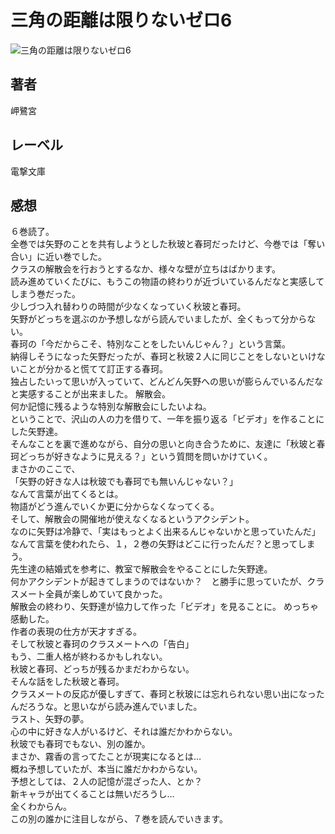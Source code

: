# 三角の距離は限りないゼロ6

![三角の距離は限りないゼロ6](https://i.imgur.com/zgPmSli.png)

## 著者

岬鷺宮

## レーベル

電撃文庫

## 感想

６巻読了。  
全巻では矢野のことを共有しようとした秋玻と春珂だったけど、今巻では「奪い合い」に近い巻でした。  
クラスの解散会を行おうとするなか、様々な壁が立ちはばかります。  
読み進めていくたびに、もうこの物語の終わりが近づいているんだなと実感してしまう巻だった。  
少しづつ入れ替わりの時間が少なくなっていく秋玻と春珂。  
矢野がどっちを選ぶのか予想しながら読んでいましたが、全くもって分からない。  
春珂の「今だからこそ、特別なことをしたいんじゃん？」という言葉。  
納得しそうになった矢野だったが、春珂と秋玻２人に同じことをしないといけないことが分かると慌てて訂正する春珂。  
独占したいって思いが入っていて、どんどん矢野への思いが膨らんでいるんだなと実感することが出来ました。
解散会。  
何か記憶に残るような特別な解散会にしたいよね。  
ということで、沢山の人の力を借りて、一年を振り返る「ビデオ」を作ることにした矢野達。  
そんなことを裏で進めながら、自分の思いと向き合うために、友達に「秋玻と春珂どっちが好きなように見える？」という質問を問いかけていく。  
まさかのここで、  
「矢野の好きな人は秋玻でも春珂でも無いんじゃない？」  
なんて言葉が出てくるとは。  
物語がどう進んでいくか更に分からなくなってくる。  
そして、解散会の開催地が使えなくなるというアクシデント。  
なのに矢野は冷静で、「実はもっとよく出来るんじゃないかと思っていたんだ」  
なんて言葉を使われたら、１，２巻の矢野はどこに行ったんだ？と思ってしまう。  
先生達の結婚式を参考に、教室で解散会をやることにした矢野達。  
何かアクシデントが起きてしまうのではないか？　と勝手に思っていたが、クラスメート全員が楽しめていて良かった。  
解散会の終わり、矢野達が協力して作った「ビデオ」を見ることに。
めっちゃ感動した。  
作者の表現の仕方が天才すぎる。  
そして秋玻と春珂のクラスメートへの「告白」  
もう、二重人格が終わるかもしれない。  
秋玻と春珂、どっちが残るかまだわからない。  
そんな話をした秋玻と春珂。  
クラスメートの反応が優しすぎて、春珂と秋玻には忘れられない思い出になったんだろうな。と思いながら読み進んでいました。  
ラスト、矢野の夢。  
心の中に好きな人がいるけど、それは誰だかわからない。  
秋玻でも春珂でもない、別の誰か。  
まさか、霧香の言ってたことが現実になるとは…  
概ね予想していたが、本当に誰だかわからない。  
予想としては、２人の記憶が混ざった人、とか？  
新キャラが出てくることは無いだろうし…  
全くわからん。  
この別の誰かに注目しながら、７巻を読んでいきます。  
